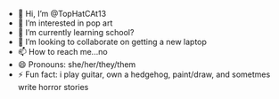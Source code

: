 - 👋 Hi, I’m @TopHatCAt13
- 👀 I’m interested in pop art
- 🌱 I’m currently learning school?
- 💞️ I’m looking to collaborate on getting a new laptop
- 📫 How to reach me...no
- 😄 Pronouns: she/her/they/them
- ⚡ Fun fact: i play guitar, own a hedgehog, paint/draw, and sometmes write horror stories
<!---
TopHatCAt13/TopHatCAt13 is a ✨ special ✨ repository because its `README.md` (this file) appears on your GitHub profile.
You can click the Preview link to take a look at your changes.
--->
